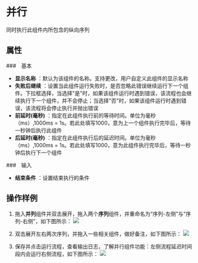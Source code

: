 # 并行

同时执行此组件内所包含的纵向序列

## 属性
###　基本
- **显示名称** ：默认为该组件的名称。支持更改，用户自定义此组件的显示名称
- **失败后继续** ：设置当此组件运行失败时，是否忽略此错误继续运行下一个组件。下拉框选择，当选择"是"时，如果该组件运行时遇到错误，该流程也会继续执行下一个组件，并不会停止；当选择"否"时，如果该组件运行时遇到错误，该流程将会停止执行并抛出错误
- **前延时(毫秒)** ：指定在此组件执行前的等待时间。单位为毫秒（ms）,1000ms = 1s。若此处填写1000，意为上一个组件执行完毕后，等待一秒钟后执行此组件
- **后延时(毫秒)** ：指定在此组件执行后的延迟时间。单位为毫秒（ms）,1000ms = 1s。若此处填写1000，意为此组件执行完毕后，等待一秒钟后执行下一个组件

###　输入
- **结束条件** ：设置结束执行的条件

## 操作样例
1. 拖入**并列**组件并双击展开，拖入两个**序列**组件，并重命名为“序列-左侧”与“序列-右侧”，如下图所示：
![](https://docimages.blob.core.chinacloudapi.cn/images/Activities/pallel-1.png)

2. 双击展开左右两次序列，并拖入一些相关组件，做好备注，如下图所示：
![](https://docimages.blob.core.chinacloudapi.cn/images/Activities/pallel-2.png)

3. 保存并点击运行流程，查看输出日志，了解并行组件功能：左侧流程延迟时间段内会运行右侧流程，如下图所示：
![](https://docimages.blob.core.chinacloudapi.cn/images/Activities/pallel-3.png)